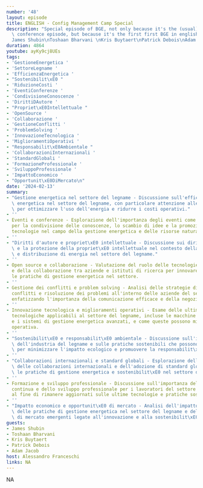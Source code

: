 ```yaml
---
number: '48'
layout: episode
title: ENGLISH - Config Management Camp Special
description: "Special episode of BGE, not only because it's the (usual) special post\
  \ conference episode, but because it's the first first BGE in english.\nGuests:\n\
  James Shubin\nToshaan Bharvani \nKris Buytaert\nPatrick Debois\nAdam Jacob"
duration: 4864
youtube: ayKy9cj8UEs
tags:
- 'GestioneEnergetica '
- 'SettoreLegname '
- 'EfficienzaEnergetica '
- "Sostenibilit\xE0 "
- 'RiduzioneCosti '
- 'EventiConferenze '
- 'CondivisioneConoscenze '
- 'DirittiDAutore '
- "Propriet\xE0Intellettuale "
- 'OpenSource '
- 'Collaborazione '
- 'GestioneConflitti '
- 'ProblemSolving '
- 'InnovazioneTecnologica '
- 'MiglioramentiOperativi '
- "Responsabilit\xE0Ambientale "
- 'CollaborazioniInternazionali '
- 'StandardGlobali '
- 'FormazioneProfessionale '
- 'SviluppoProfessionale '
- 'ImpattoEconomico '
- "Opportunit\xE0DiMercato\n"
date: '2024-02-13'
summary:
- "Gestione energetica nel settore del legname - Discussione sull'efficienza e sostenibilit\xE0\
  \ energetica nel settore del legname, con particolare attenzione alle strategie\
  \ per ottimizzare l'uso dell'energia e ridurre i costi operativi."
- ''
- Eventi e conferenze - Esplorazione dell'importanza degli eventi come piattaforme
  per la condivisione delle conoscenze, lo scambio di idee e la promozione di nuove
  tecnologie nel campo della gestione energetica e delle risorse naturali.
- ''
- "Diritti d'autore e propriet\xE0 intellettuale - Discussione sui diritti d'autore\
  \ e la protezione della propriet\xE0 intellettuale nel contesto della produzione\
  \ e distribuzione di energia nel settore del legname."
- ''
- Open source e collaborazione - Valutazione del ruolo delle tecnologie open source
  e della collaborazione tra aziende e istituti di ricerca per innovare e migliorare
  le pratiche di gestione energetica nel settore.
- ''
- Gestione dei conflitti e problem solving - Analisi delle strategie di gestione dei
  conflitti e risoluzione dei problemi all'interno delle aziende del settore del legname,
  enfatizzando l'importanza della comunicazione efficace e della negoziazione.
- ''
- Innovazione tecnologica e miglioramenti operativi - Esame delle ultime innovazioni
  tecnologiche applicabili al settore del legname, incluse le macchine automatizzate
  e i sistemi di gestione energetica avanzati, e come queste possono migliorare l'efficienza
  operativa.
- ''
- "Sostenibilit\xE0 e responsabilit\xE0 ambientale - Discussione sull'impatto ambientale\
  \ dell'industria del legname e sulle pratiche sostenibili che possono essere adottate\
  \ per minimizzare l'impatto ecologico e promuovere la responsabilit\xE0 ambientale."
- ''
- "Collaborazioni internazionali e standard globali - Esplorazione delle potenzialit\xE0\
  \ delle collaborazioni internazionali e dell'adozione di standard globali per migliorare\
  \ le pratiche di gestione energetica e sostenibilit\xE0 nel settore del legname."
- ''
- Formazione e sviluppo professionale - Discussione sull'importanza della formazione
  continua e dello sviluppo professionale per i lavoratori del settore del legname,
  al fine di rimanere aggiornati sulle ultime tecnologie e pratiche sostenibili.
- ''
- "Impatto economico e opportunit\xE0 di mercato - Analisi dell'impatto economico\
  \ delle pratiche di gestione energetica nel settore del legname e delle opportunit\xE0\
  \ di mercato emergenti legate all'innovazione e alla sostenibilit\xE0."
guests:
- James Shubin
- Toshaan Bharvani
- Kris Buytaert
- Patrick Debois
- Adam Jacob
host: Alessandro Franceschi
links: NA
---
```

NA